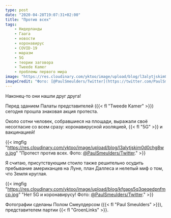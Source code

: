 ```yaml
---
type: post
date: "2020-04-28T19:07:31+02:00"
title: "Против всех"
tags:
    - Нидерланды
    - Гаага
    - новости
    - коронавирус
    - COVID-19
    - маразм
    - 5G
    - теории заговора
    - Tweede Kamer
    - проблемы первого мира
image: "https://res.cloudinary.com/yktoo/image/upload/blog/l3alytjskim0d0chg8wo.jpg"
imageCredit: "Фото: [@PaulSmeulders/Twitter](https://twitter.com/PaulSmeulders/status/1255086713443102720)."
---
```


Наконец-то они нашли друг друга!

Перед зданием Палаты представителей ({{< fl "Tweede Kamer" >}}) сегодня прошла знаковая акция протеста.

<!--more-->

Около сотни человек, собравшиеся на площади, выражали своё несогласие со всем сразу: коронавирусной изоляцией, {{< fl "5G" >}} и вакцинацией!

{{< imgfig "https://res.cloudinary.com/yktoo/image/upload/blog/l3alytjskim0d0chg8wo.jpg" "Протест против всех. Фото: [@PaulSmeulders/Twitter](https://twitter.com/PaulSmeulders/status/1255086713443102720)." >}}

Я считаю, присутствующим стоило также решительно осудить пребывание американцев на Луне, план Даллеса и нелепый миф о том, что Земля круглая.

{{< imgfig "https://res.cloudinary.com/yktoo/image/upload/blog/kfgaps5q3qeqedpnfmcp.jpg" "Нет 5G и коронавирусу! Фото: [@PaulSmeulders/Twitter](https://twitter.com/PaulSmeulders/status/1255086713443102720)." >}}

Фотографии сделаны Полом Смеулдерсом ({{< fl "Paul Smeulders" >}}), представителем партии {{< fl "GroenLinks" >}}.
